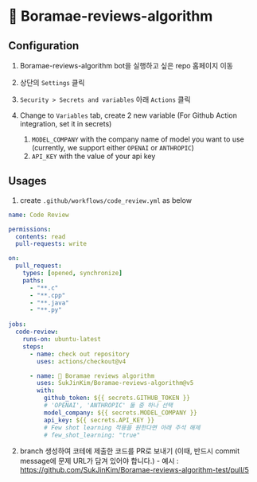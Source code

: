 # 🦅 Boramae-reviews-algorithm

## Configuration
1. Boramae-reviews-algorithm bot을 실행하고 싶은 repo 홈페이지 이동
2. 상단의 `Settings` 클릭
3. `Security > Secrets and variables` 아래 `Actions` 클릭
4. Change to `Variables` tab, create 2 new variable 
(For Github Action integration, set it in secrets)
   1. `MODEL_COMPANY` with the company name of model you want to use
   (currently, we support either `OPENAI` or `ANTHROPIC`)
   2. `API_KEY` with the value of your api key
   
   <!-- TODO 캡쳐화면 넣기 -->


## Usages
1. create `.github/workflows/code_review.yml` as below

```yml
name: Code Review

permissions:
  contents: read
  pull-requests: write

on:
  pull_request:
    types: [opened, synchronize]
    paths:
      - "**.c"
      - "**.cpp"
      - "**.java"
      - "**.py"

jobs:
  code-review:
    runs-on: ubuntu-latest
    steps:
      - name: check out repository
        uses: actions/checkout@v4

      - name: 🦅 Boramae reviews algorithm
        uses: SukJinKim/Boramae-reviews-algorithm@v5
        with:
          github_token: ${{ secrets.GITHUB_TOKEN }}
          # 'OPENAI', 'ANTHROPIC' 둘 중 하나 선택
          model_company: ${{ secrets.MODEL_COMPANY }}
          api_key: ${{ secrets.API_KEY }}
          # Few shot learning 적용을 원한다면 아래 주석 해제
          # few_shot_learning: "true"
```
   2. branch 생성하여 코테에 제출한 코드를 PR로 보내기
    (이때, 반드시 commit message에 문제 URL가 담겨 있어야 합니다.)
    - 예시 : https://github.com/SukJinKim/Boramae-reviews-algorithm-test/pull/5
<!-- TODO 캡쳐화면 넣기 -->

